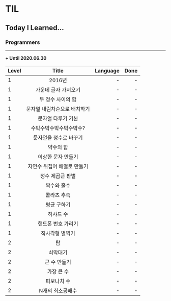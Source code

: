 # TIL
Today I Learned...
----------------------

### Programmers
----------------------

**+ Until 2020.06.30**

|  <center>Level</center> |  <center>Title</center> |  <center>Language</center> | <center>Done</center> |
|:--------|:--------:|--------:|--------:|
| 1 | 2016년 | - | - |
| 1 | 가운데 글자 가져오기 | - | - |
| 1 | 두 정수 사이의 합 | - | - |
| 1 | 문자열 내림차순으로 배치하기 | - | - |
| 1 | 문자열 다루기 기본 | - | - |
| 1 | 수박수박수박수박수박수? | - | - |
| 1 | 문자열을 정수로 바꾸기 | - | - |
| 1 | 약수의 합 | - | - |
| 1 | 이상한 문자 만들기 | - | - |
| 1 | 자연수 뒤집어 배열로 만들기 | - | - |
| 1 | 정수 제곱근 판별 | - | - |
| 1 | 짝수와 홀수 | - | - |
| 1 | 콜라츠 추측 | - | - |
| 1 | 평균 구하기 | - | - |
| 1 | 하샤드 수 | - | - |
| 1 | 핸드폰 번호 가리기 | - | - |
| 1 | 직사각형 별찍기 | - | - |
| 2 | 탑 | - | - |
| 2 | 쇠막대기 | - | - |
| 2 | 큰 수 만들기 | - | - |
| 2 | 가장 큰 수 | - | - |
| 2 | 피보나치 수 | - | - |
| 2 | N개의 최소공배수 | - | - |

